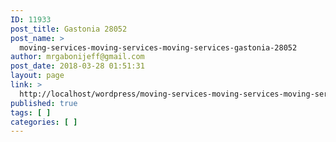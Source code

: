 ```yaml
---
ID: 11933
post_title: Gastonia 28052
post_name: >
  moving-services-moving-services-moving-services-gastonia-28052
author: mrgabonijeff@gmail.com
post_date: 2018-03-28 01:51:31
layout: page
link: >
  http://localhost/wordpress/moving-services-moving-services-moving-services-gastonia-28052/
published: true
tags: [ ]
categories: [ ]
---
```

